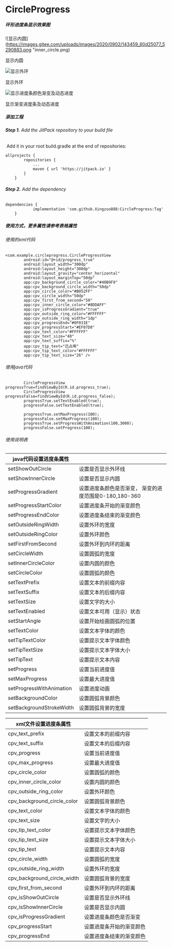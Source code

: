# CircleProgress
##### 环形进度条显示效果图

![显示内圆](https://images.gitee.com/uploads/images/2020/0902/143459_60d25077_5290883.png "inner_circle.png)

显示内圆



![显示外环](https://images.gitee.com/uploads/images/2020/0902/144623_29523ffb_5290883.png "out_ring.png")



显示外环



![显示进度条颜色渐变及动态进度](https://images.gitee.com/uploads/images/2020/0902/152241_f7555e26_5290883.jpeg "progress_gradient.jpg")



显示渐变进度条及动态进度





##### 添加工程

###### **Step 1.** Add the JitPack repository to your build file 

​	Add it in your root build.gradle at the end of repositories:

```
allprojects {
		repositories {
			...
			maven { url 'https://jitpack.io' }
		}
	}
```



###### **Step 2.** Add the dependency

```
dependencies {
	        implementation 'com.github.Xingzuo888:CircleProgress:Tag'
	}
```



##### 使用方式，更多属性请参考表格属性



###### 使用的xml代码

```
<com.example.circleprogress.CircleProgressView
        android:id="@+id/progress_true"
        android:layout_width="300dp"
        android:layout_height="300dp"
        android:layout_gravity="center_horizontal"
        android:layout_marginTop="50dp"
        app:cpv_background_circle_color="#40B9F9"
        app:cpv_background_circle_width="50dp"
        app:cpv_circle_color="#B052FF"
        app:cpv_circle_width="50dp"
        app:cpv_first_from_second="50"
        app:cpv_inner_circle_color="#8DDAFF"
        app:cpv_isProgressGradient="true"
        app:cpv_outside_ring_color="#FFFFFF"
        app:cpv_outside_ring_width="1dp"
        app:cpv_progressEnd="#0F031E"
        app:cpv_progressStart="#EF07D8"
        app:cpv_text_color="#FFFFFF"
        app:cpv_text_size="40"
        app:cpv_text_suffix="%"
        app:cpv_tip_text="已占用"
        app:cpv_tip_text_color="#FFFFFF"
        app:cpv_tip_text_size="26" />
```



###### 使用java代码

```
		CircleProgressView progressTrue=findViewById(R.id.progress_true);
        CircleProgressView progressFalse=findViewById(R.id.progress_false);
        progressTrue.setTextEnabled(true);
        progressFalse.setTextEnabled(true);

        progressTrue.setMaxProgress(100);
        progressFalse.setMaxProgress(100);
        progressTrue.setProgressWithAnimation(100,3000);
        progressFalse.setProgress(100);
```









###### 使用说明表

| java代码设置进度条属性   |                                                        |
| ------------------------ | ------------------------------------------------------ |
| setShowOutCircle         | 设置是否显示外环线                                     |
| setShowInnerCircle       | 设置是否显示内圆                                       |
| setProgressGradient      | 设置进度条颜色是否渐变， 渐变的进度范围是0-180,180-360 |
| setProgressStartColor    | 设置进度条开始的渐变颜色                               |
| setProgressEndColor      | 设置进度条结束的渐变颜色                               |
| setOutsideRingWidth      | 设置外环的宽度                                         |
| setOutsideRingColor      | 设置外环颜色                                           |
| setFirstFromSecond       | 设置外环到内环的距离                                   |
| setCircleWidth           | 设置圆弧的宽度                                         |
| setInnerCircleColor      | 设置内圆的颜色                                         |
| setCircleColor           | 设置圆弧的颜色                                         |
| setTextPrefix            | 设置文本的前缀内容                                     |
| setTextSuffix            | 设置文本的后缀内容                                     |
| setTextSize              | 设置文字的大小                                         |
| setTextEnabled           | 设置文本可用（显示）状态                               |
| setStartAngle            | 设置开始绘画圆弧的位置                                 |
| setTextColor             | 设置文本字体的颜色                                     |
| setTipTextColor          | 设置提示文本字体颜色                                   |
| setTipTextSize           | 设置提示文本字体大小                                   |
| setTipText               | 设置提示文本内容                                       |
| setProgress              | 设置当前进度值                                         |
| setMaxProgress           | 设置最大进度值                                         |
| setProgressWithAnimation | 设置进度动画                                           |
| setBackgroundColor       | 设置圆弧背景颜色                                       |
| setBackgroundStrokeWidth | 设置圆弧背景的宽度                                     |



| xml文件设置进度条属性       |                          |
| --------------------------- | ------------------------ |
| cpv_text_prefix             | 设置文本的前缀内容       |
| cpv_text_suffix             | 设置文本的后缀内容       |
| cpv_progress                | 设置当前进度值           |
| cpv_max_progress            | 设置最大进度值           |
| cpv_circle_color            | 设置圆弧的颜色           |
| cpv_inner_circle_color      | 设置内圆的颜色           |
| cpv_outside_ring_color      | 设置外环颜色             |
| cpv_background_circle_color | 设置圆弧背景颜色         |
| cpv_text_color              | 设置文本字体的颜色       |
| cpv_text_size               | 设置文字的大小           |
| cpv_tip_text_color          | 设置提示文本字体颜色     |
| cpv_tip_text_size           | 设置提示文本字体大小     |
| cpv_tip_text                | 设置提示文本内容         |
| cpv_circle_width            | 设置圆弧的宽度           |
| cpv_outside_ring_width      | 设置外环的宽度           |
| cpv_background_circle_width | 设置圆弧背景的宽度       |
| cpv_first_from_second       | 设置外环到内环的距离     |
| cpv_isShowOutCircle         | 设置是否显示外环线       |
| cpv_isShowInnerCircle       | 设置是否显示内圆         |
| cpv_isProgressGradient      | 设置进度条颜色是否渐变   |
| cpv_progressStart           | 设置进度条开始的渐变颜色 |
| cpv_progressEnd             | 设置进度条结束的渐变颜色 |

